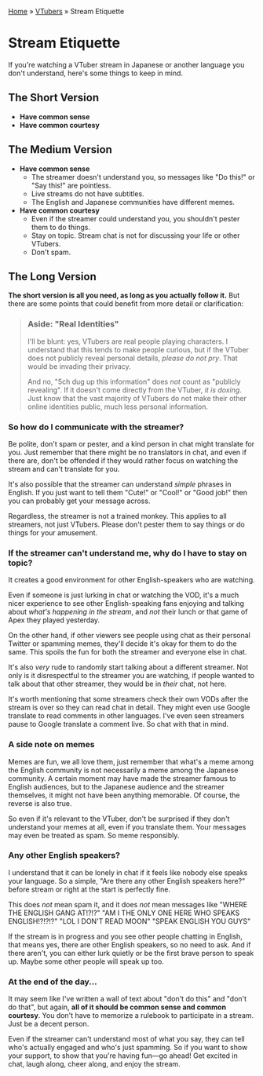 [Home](../index.md) » [VTubers](index.md) » Stream Etiquette

# Stream Etiquette

If you're watching a VTuber stream in Japanese or another language
you don't understand, here's some things to keep in mind.

## The Short Version

* **Have common sense**
* **Have common courtesy**

## The Medium Version

* **Have common sense**
  * The streamer doesn't understand you, so messages like "Do this!" or "Say this!" are pointless.
  * Live streams do not have subtitles.
  * The English and Japanese communities have different memes.
* **Have common courtesy**
  * Even if the streamer could understand you, you shouldn't pester them to do things.
  * Stay on topic. Stream chat is not for discussing your life or other VTubers.
  * Don't spam.

## The Long Version

**The short version is all you need, as long as you actually follow it.**
But there are some points that could benefit from more detail or clarification:

> ### Aside: "Real Identities"
> I'll be blunt: yes, VTubers are real people playing characters. I understand
> that this tends to make people curious, but if the VTuber does not publicly reveal
> personal details, *please do not pry*. That would be invading their privacy.
>
> And no, "5ch dug up this information" does *not* count as "publicly revealing".
> If it doesn't come directly from the VTuber, *it is doxing*. Just know that the vast majority
> of VTubers do not make their other online identities public, much less personal information.

### So how do I communicate with the streamer?

Be polite, don't spam or pester, and a kind person in chat might translate for you.
Just remember that there might be no translators in chat, and even if there are,
don't be offended if they would rather focus on watching the stream and can't translate
for you.

It's also possible that the streamer can understand *simple* phrases in English.
If you just want to tell them "Cute!" or "Cool!" or "Good job!" then you can probably
get your message across.

Regardless, the streamer is not a trained monkey. This applies to all streamers,
not just VTubers. Please don't pester them to say things or do things for your amusement.

### If the streamer can't understand me, why do I have to stay on topic?

It creates a good environment for other English-speakers who are watching.

Even if someone is just lurking in chat or watching the VOD, it's a much nicer experience
to see other English-speaking fans enjoying and talking about *what's happening in the stream*,
and *not* their lunch or that game of Apex they played yesterday.

On the other hand, if other viewers see people using chat as their personal Twitter or spamming memes,
they'll decide it's okay for them to do the same. This spoils the fun for both the streamer
and everyone else in chat.

It's also *very* rude to randomly start talking about a different streamer.
Not only is it disrespectful to the streamer you are watching,
if people wanted to talk about that other streamer, they would be in *their* chat, not here.

It's worth mentioning that some streamers check their own VODs after the stream is
over so they can read chat in detail. They might even use Google translate to read
comments in other languages. I've even seen streamers pause to Google translate a comment live.
So chat with that in mind.

### A side note on memes

Memes are fun, we all love them, just remember that what's a meme among the English
community is not necessarily a meme among the Japanese community. A certain moment may
have made the streamer famous to English audiences, but to the Japanese audience and
the streamer themselves, it might not have been anything memorable. Of course, the reverse
is also true.

So even if it's relevant to the VTuber, don't be surprised if they don't understand your
memes at all, even if you translate them. Your messages may even be treated as spam.
So meme responsibly.

### Any other English speakers?

I understand that it can be lonely in chat if it feels like nobody else speaks your language.
So a simple, "Are there any other English speakers here?" before stream or right at the start
is perfectly fine.

This does *not* mean spam it, and it does *not* mean messages like "WHERE THE ENGLISH GANG AT!?!?"
"AM I THE ONLY ONE HERE WHO SPEAKS ENGLISH!?!?!?" "LOL I DON'T READ MOON" "SPEAK ENGLISH YOU GUYS"

If the stream is in progress and you see other people chatting in English, that means yes,
there are other English speakers, so no need to ask. And if there aren't, you can either lurk
quietly or be the first brave person to speak up. Maybe some other people will speak up too.

### At the end of the day...

It may seem like I've written a wall of text about "don't do this" and "don't do that", but again,
**all of it should be common sense and common courtesy**. You don't have to memorize a rulebook
to participate in a stream. Just be a decent person.

Even if the streamer can't understand most of what you say, they can tell who's actually engaged
and who's just spamming. So if you want to show your support, to show that you're having fun—go ahead!
Get excited in chat, laugh along, cheer along, and enjoy the stream.